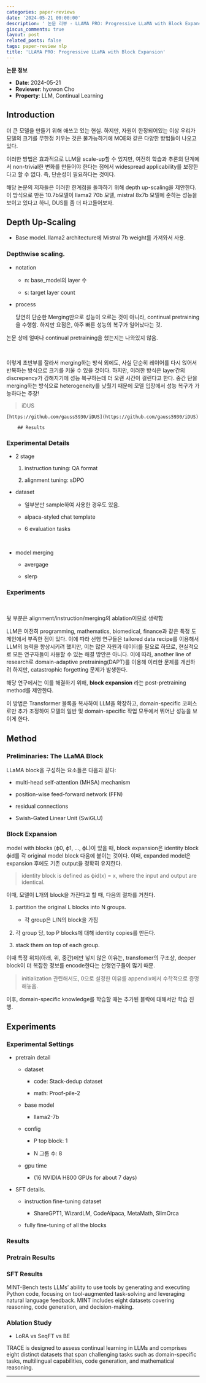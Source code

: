 ```yaml
---
categories: paper-reviews
date: '2024-05-21 00:00:00'
description: ' 논문 리뷰 - LLAMA PRO: Progressive LLaMA with Block Expansion'
giscus_comments: true
layout: post
related_posts: false
tags: paper-review nlp
title: 'LLAMA PRO: Progressive LLaMA with Block Expansion'
---
```


**논문 정보**
- **Date**: 2024-05-21
- **Reviewer**: hyowon Cho
- **Property**: LLM, Continual Learning

## Introduction

더 큰 모델을 만들기 위해 애쓰고 있는 현실. 하지만, 자원이 한정되어있는 이상 우리가 모델의 크기를 무한정 키우는 것은 불가능하기에 MOE와 같은 다양한 방법들이 나오고 있다.

이러한 방법은 효과적으로 LLM을 scale-up할 수 있지만, 여전히 학습과 추론의 단계에서 non-trivial한 변화를 만들어야 한다는 점에서 widespread applicability를 보장한다고 할 수 없다. 즉, 단순성이 필요하다는 것이다.

해당 논문의 저자들은 이러한 한계점을 돌파하기 위해 depth up-scaling을 제안한다. 이 방식으로 만든 10.7b모델이 llama2 70b 모델, mistral 8x7b 모델에 준하는 성능을 보이고 있다고 하니, DUS를 좀 더 파고들어보자.

## Depth Up-Scaling

- Base model.
llama2 architecture에 Mistral 7b weight를 가져와서 사용.

### Depthwise scaling.

- notation

	- n: base_model의 layer 수

	- s: target layer count

- process

	당연히 단순한 Merging만으로 성능이 오르는 것이 아니라, continual pretraining을 수행함. 하지만 요점은, 아주 빠른 성능의 복구가 일어났다는 것.

논문 상에 얼마나 continual pretraining을 했는지는 나와있지 않음.

<br/>

이렇게 초반부를 잘라서 merging하는 방식 외에도, 사실 단순히 레이어를 다시 얹어서 반복하는 방식으로 크기를 키울 수 있을 것이다. 하지만, 이러한 방식은 layer간의 discrepency가 강해지기에 성능 복구하는데 더 오랜 시간이 걸린다고 한다. 중간 단을 merging하는 방식으로 heterogeneity를 낮췄기 때문에 모델 입장에서 성능 복구가 가능하다는 주장!

> iDUS

	[https://github.com/gauss5930/iDUS](https://github.com/gauss5930/iDUS)

		## Results

### Experimental Details

- 2 stage

	1. instruction tuning: QA format

	1. alignment tuning: sDPO

- dataset

	- 일부분만 sample하여 사용한 경우도 있음.

	- alpaca-styled chat template

	- 6 evaluation tasks

		<br/>

- model merging

	- avergage

	- slerp

### Experiments

<br/>

뒷 부분은 alignment/instruction/merging의 ablation이므로 생략함

LLM은 여전히 programming, mathematics, biomedical, finance과 같은 특정 도메인에서 부족한 점이 있다. 이에 따라 선행 연구들은 tailored data recipe를 이용해서 LLM의 능력을 향상시키려 했지만, 이는 많은 자원과 데이터를 필요로 하므로, 현실적으로 모든 연구자들이 사용할 수 있는 해결 방안은 아니다. 이에 따라, another line of research로 domain-adaptive pretraining(DAPT)를 이용해 이러한 문제를 개선하려 하지만, catastrophic forgetting 문제가 발생한다.

해당 연구에서는 이를 해결하기 위해, **block expansion** 라는 post-pretraining method를 제안한다.

이 방법은 Transformer 블록을 복사하여 LLM을 확장하고, domain-specific 코퍼스로만 추가 조정하여 모델의 일반 및 domain-specific 작업 모두에서 뛰어난 성능을 보이게 한다.

## Method

### Preliminaries: The LLaMA Block

LLaMA block을 구성하는 요소들은 다음과 같다:

- multi-head self-attention (MHSA) mechanism

- position-wise feed-forward network (FFN)

- residual connections

- Swish-Gated Linear Unit (SwiGLU)

### Block Expansion

model with blocks (ϕ0, ϕ1, ..., ϕL)이 있을 때, block expansion은 identity block ϕid를 각 original model block 다음에 붙이는 것이다. 이때, expanded model은 expansion 후에도 기존 output을 정확히 유지한다.

> identity block is defined as ϕid(x) = x, where the input and output are identical.

이때, 모델이 L개의 block을 가진다고 할 때, 다음의 절차를 거친다.

1. partition the original L blocks into N groups.

	- 각 group은 L/N의 block을 가짐

1. 각 group 당, top P blocks에 대해 identity copies를 만든다.

1. stack them on top of each group.

이때 특정 위치(아래, 위, 중간)에만 넣지 않은 이유는, transfomer의 구조상, deeper block이 더 복잡한 정보를 encode한다는 선행연구들이 많기 때문.

> initialization 관련해서도, 0으로 설정한 이유를 appendix에서 수학적으로 증명해놓음.

이후, domain-specific knowledge를 학습할 때는 추가된 블락에 대해서만 학습 진행.

## Experiments

### Experimental Settings

- pretrain detail

	- dataset

		- code: Stack-dedup dataset

		- math: Proof-pile-2

	- base model

		- llama2-7b

	- config

		- P top block: 1

		- N 그룹 수: 8

	- gpu time

		- (16 NVIDIA H800 GPUs for about 7 days)

- SFT details.

	- instruction fine-tuning dataset

		- ShareGPT1, WizardLM, CodeAlpaca, MetaMath, SlimOrca

	- fully fine-tuning of all the blocks

### Results

### Pretrain Results

### SFT Results

MINT-Bench tests LLMs’ ability to use tools by generating and executing Python code,
focusing on tool-augmented task-solving and leveraging natural language feedback. MINT includes
eight datasets covering reasoning, code generation, and decision-making.

### Ablation Study

- LoRA vs SeqFT vs BE

TRACE is designed to assess continual learning in LLMs and comprises eight distinct datasets that span challenging tasks such as domain-specific tasks, multilingual capabilities, code generation, and mathematical reasoning.

---

<br/>

<br/>

[//]: # (child_page is not supported)